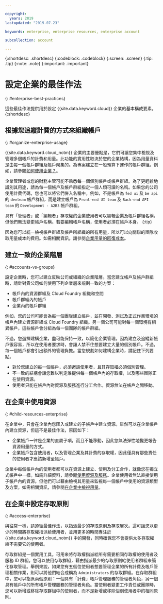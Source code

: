 ```yaml
---

copyright:
  years: 2019
lastupdated: "2019-07-23"

keywords: enterprise, enterprise resources, enterprise account

subcollection: account

---
```


{:shortdesc: .shortdesc}
{:codeblock: .codeblock}
{:screen: .screen}
{:tip: .tip}
{:note: .note}
{:important: .important}


# 設定企業的最佳作法
{: #enterprise-best-practices}

這些最佳作法提供用於設定 {{site.data.keyword.cloud}} 企業的基本構成要素。
{:shortdesc}

## 根據您追縱計費的方式來組織帳戶
{: #organize-enterprise-usage}

{{site.data.keyword.cloud_notm}} 企業的主要優點是，它們可讓您集中檢視及管理多個帳戶的計費和用量。此功能的實用性取決於您的企業結構，因為用量資料是由每一個帳戶群組及帳戶聚集的。為專案建立在一般預算下運作的帳戶群組。例如，請參閱[如何使用企業？](/docs/account?topic=account-enterprise#enterprise-use-cases)。

企業管理者或您的財務主管可能不熟悉每一個個別帳戶或帳戶群組。為了更輕鬆地識別其用途，請為每一個帳戶及帳戶群組指定一個人類可讀的名稱。如果您的公司使用計費代碼，您也可以將它們併入名稱中。例如，不是帳戶為 `fed ui` 及 `be api` 的 `devteam` 帳戶群組，而是建立帳戶為 `Front-end UI team` 及 `Back-end API team` 的 `Development - A2B3` 帳戶群組。

具有「管理者」或「編輯者」存取權的企業使用者可以編輯企業及帳戶群組名稱，但他們無法變更帳戶名稱。若要編輯帳戶名稱，使用者必須在帳戶本身。
{:tip}

因為您可以統一檢視帳戶群組及帳戶所組織的所有用量，所以可以向關聯的團隊收取用量成本的費用。如需相關資訊，請參閱[企業用量的回復成本](/docs/billing-usage?topic=billing-usage-enterprise-usage#enterprise-cost-recovery)。

## 建立一致的企業階層
{: #accounts-vs-groups}

設定企業時，您可以建立反映公司或組織的企業階層。當您建立帳戶及帳戶群組時，請針對貴公司如何使用下列企業層來規劃一致的方案：
- 帳戶內的資源群組及 Cloud Foundry 組織和空間
- 帳戶群組內的帳戶
- 企業內的帳戶群組

例如，您的公司可能會為每一個團隊建立帳戶，並在開發、測試及正式作業環境的帳戶內建立資源群組或 Cloud Foundry 組織。另一個公司可能對每一個環境有相異帳戶，這些帳戶會分組為每一個團隊的帳戶群組。

不過，您選擇建構企業，盡可能保持一致，以簡化企業管理。因為建立及追縱新帳戶很容易，所以在使用者要求時，會讓人禁不住想要建立大量的個別帳戶。不過，每一個帳戶都會引出額外的管理負擔。當您規劃如何建構企業時，請記住下列要點。
- 對於您建立的每一個帳戶，必須邀請使用者，且其存取權必須個別管理。
- 不一致的結構會讓您難以判定誰提供每一個帳戶內的存取權，以及哪些團隊正在使用資源。
- 使用者只能在帳戶內對資源及服務進行分工合作。資源無法在帳戶之間移動。

## 在企業中使用資源
{: #child-resources-enterprise}

在企業中，只會在企業內您匯入或建立的子帳戶中建立資源。雖然可以在企業帳戶內建立資源，但這不是最佳作法，原因如下：
 - 企業帳戶一律是企業的直屬子項，而且不能移動，因此您無法彈性地變更報告資源用量的方式。
 - 企業帳戶包含使用者，以及管理企業及其計費的存取權，因此僅具有那些責任的使用者才應該新增至帳戶。

企業中每個帳戶內的使用者都可以在資源上建立、使用及分工合作，就像您在獨立式帳戶中一樣。如需詳細資料，請參閱[使用資源及服務](/docs/resources?topic=resources-resource)。企業使用者無法直接使用子帳戶內的資源，但他們可以藉由檢視其用量來監視每一個帳戶中使用的資源類型及方案。如需相關資訊，請參閱[在企業中檢視用量](/docs/billing-usage?topic=billing-usage-enterprise-usage)。

## 在企業中設定存取原則
{: #access-enterprise}

與往常一樣，請遵循最佳作法，以指派最少的存取原則及存取層次。這可讓您以更少的時間將存取權指派給使用者，並用更多的時間專注於 {{site.data.keyword.cloud_notm}} 中的開發，同時確保您不會提供太多存取權給不需要它的使用者。

存取群組是一個實用工具，可用來將存取權指派給所有需要相同存取權的使用者及服務 ID 群組。您可以使用存取群組，藉由指派最少的存取原則給使用者群組來簡化存取管理。舉例來說，如果您有五個位使用者想要管理企業的所有計費及帳戶管理相關作業，則可以將他們結合成稱為 `Administrators` 的存取群組。在存取群組中，您可以指派兩個原則：一個具有「計費」帳戶管理服務的管理者角色，另一個具有帳戶中的所有帳戶管理服務的管理者角色。當使用者變更工作責任或團隊時，您可以新增或移除存取群組中的使用者，而不是新增或移除個別使用者中的相同原則。
